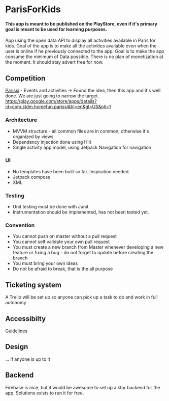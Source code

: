 # ParisForKids

#### This app is meant to be published on the PlayStore, even if it's primary goal is meant to be used for learning purposes.

App using the open data API to display all activities available in Paris for kids. 
Goal of the app is to make all the activities available even when the user is online if he previously connected to the app.
Goal is to make the app consume the minimum of Data possible. There is no plan of monetization at the moment.
It should stay advert free for now.

## Competition
[Parissi](https://play.google.com/store/apps/details?id=com.stdm.homefun.parissi&hl=en&gl=US&pli=1) - Events and activities -> Found the idea, then this app and it's well done. We are just going to narrow the target.
https://play.google.com/store/apps/details?id=com.stdm.homefun.parissi&hl=en&gl=US&pli=1

### Architecture
* MVVM structure - all common files are in common, otherwise it's organized by views
* Dependency injection done using Hilt
* Single activity app model, using Jetpack Navigation for navigation

### UI
* No templates have been built so far. Inspiration needed.
* Jetpack compose 
* XML

### Testing
* Unit testing must be done with Junit
* Instrumentation should be implemented, has not been tested yet.

### Convention
* You cannot push on master without a pull request
* You cannot self validate your own pull request
* You must create a new branch from Master whenever developing a new feature or fixing a bug - do not forget to update before creating the branch
* You must bring your own ideas 
* Do not be afraid to break, that is the all purpose

## Ticketing system
A Trello will be set up so anyone can pick up a task to do and work in full autonomy

## Accessibilty
[Guidelines](https://discordapp.com/channels/@me/985539937736745000/1051442508942557214)

## Design
... if anyone is up to it

## Backend
Firebase is nice, but it would be awesome to set up a ktor backend for the app. Solutions exists to run it for free.
